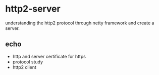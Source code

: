# http2-server
understanding the http2 protocol through netty framework and create a server.


## echo 
- http and server certificate for https
- protocol study
- http2 client
